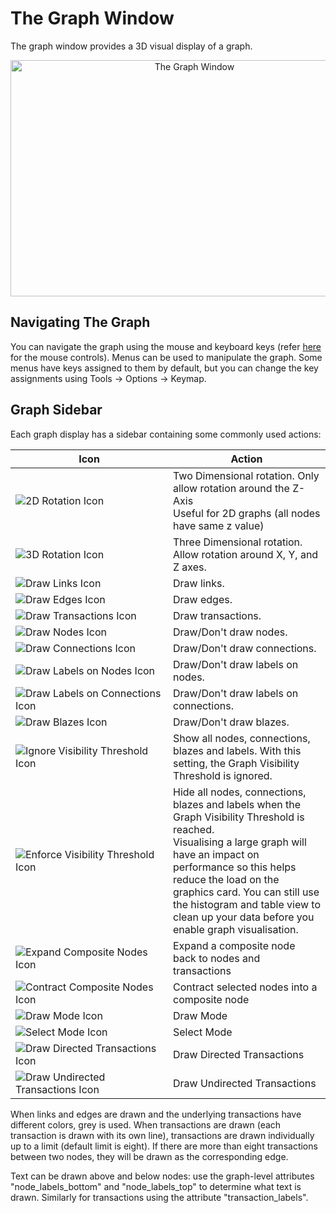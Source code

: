 # The Graph Window

The graph window provides a 3D visual display of a graph.

<div style="text-align: center">

<img src="../constellation/CoreFunctionality/src/au/gov/asd/tac/constellation/functionality/docs/resources/GraphView.png" width="573" height="378" alt="The Graph Window" />

</div>

## Navigating The Graph

You can navigate the graph using the mouse and keyboard keys (refer
[here](../constellation/CoreInteractiveGraph/src/au/gov/asd/tac/constellation/graph/interaction/docs/add-and-selection-modes.md)
for the mouse controls). Menus can be used to manipulate the graph. Some
menus have keys assigned to them by default, but you can change the key
assignments using Tools -> Options -> Keymap.

## Graph Sidebar

Each graph display has a sidebar containing some commonly used actions:

<table class="table table-striped">
<colgroup>
<col style="width: 50%" />
<col style="width: 50%" />
</colgroup>
<thead>
<tr class="header">
<th>Icon</th>
<th>Action</th>
</tr>
</thead>
<tbody>
<tr class="odd">
<td><img src="../constellation/CoreFunctionality/src/au/gov/asd/tac/constellation/functionality/docs/resources/2d.png" alt="2D Rotation Icon" /></td>
<td>Two Dimensional rotation. Only allow rotation around the Z-Axis<br />
Useful for 2D graphs (all nodes have same z value)</td>
</tr>
<tr class="even">
<td><img src="../constellation/CoreFunctionality/src/au/gov/asd/tac/constellation/functionality/docs/resources/3d.png" alt="3D Rotation Icon" /></td>
<td>Three Dimensional rotation. Allow rotation around X, Y, and Z axes.</td>
</tr>
<tr class="odd">
<td><img src="../constellation/CoreFunctionality/src/au/gov/asd/tac/constellation/functionality/docs/resources/links.png" alt="Draw Links Icon" /></td>
<td>Draw links.</td>
</tr>
<tr class="even">
<td><img src="../constellation/CoreFunctionality/src/au/gov/asd/tac/constellation/functionality/docs/resources/edges.png" alt="Draw Edges Icon" /></td>
<td>Draw edges.</td>
</tr>
<tr class="odd">
<td><img src="../constellation/CoreFunctionality/src/au/gov/asd/tac/constellation/functionality/docs/resources/transactions.png" alt="Draw Transactions Icon" /></td>
<td>Draw transactions.</td>
</tr>
<tr class="even">
<td><img src="../constellation/CoreFunctionality/src/au/gov/asd/tac/constellation/functionality/docs/resources/nodes.png" alt="Draw Nodes Icon" /></td>
<td>Draw/Don't draw nodes.</td>
</tr>
<tr class="odd">
<td><img src="../constellation/CoreFunctionality/src/au/gov/asd/tac/constellation/functionality/docs/resources/connections.png" alt="Draw Connections Icon" /></td>
<td>Draw/Don't draw connections.</td>
</tr>
<tr class="even">
<td><img src="../constellation/CoreFunctionality/src/au/gov/asd/tac/constellation/functionality/docs/resources/node_labels.png" alt="Draw Labels on Nodes Icon" /></td>
<td>Draw/Don't draw labels on nodes.</td>
</tr>
<tr class="odd">
<td><img src="../constellation/CoreFunctionality/src/au/gov/asd/tac/constellation/functionality/docs/resources/connection_labels.png" alt="Draw Labels on Connections Icon" /></td>
<td>Draw/Don't draw labels on connections.</td>
</tr>
<tr class="even">
<td><img src="../constellation/CoreFunctionality/src/au/gov/asd/tac/constellation/functionality/docs/resources/blazes.png" alt="Draw Blazes Icon" /></td>
<td>Draw/Don't draw blazes.</td>
</tr>
<tr class="odd">
<td><img src="../constellation/CoreFunctionality/src/au/gov/asd/tac/constellation/functionality/docs/resources/visible.png" alt="Ignore Visibility Threshold Icon" /></td>
<td>Show all nodes, connections, blazes and labels. With this setting, the Graph Visibility Threshold is ignored.</td>
</tr>
<tr class="even">
<td><img src="../constellation/CoreFunctionality/src/au/gov/asd/tac/constellation/functionality/docs/resources/hidden.png" alt="Enforce Visibility Threshold Icon" /></td>
<td>Hide all nodes, connections, blazes and labels when the Graph Visibility Threshold is reached.<br />
Visualising a large graph will have an impact on performance so this helps reduce the load on the graphics card. You can still use the histogram and table view to clean up your data before you enable graph visualisation.</td>
</tr>
<tr class="odd">
<td><img src="../constellation/CoreFunctionality/src/au/gov/asd/tac/constellation/functionality/docs/resources/expand.png" alt="Expand Composite Nodes Icon" /></td>
<td>Expand a composite node back to nodes and transactions</td>
</tr>
<tr class="even">
<td><img src="../constellation/CoreFunctionality/src/au/gov/asd/tac/constellation/functionality/docs/resources/contract.png" alt="Contract Composite Nodes Icon" /></td>
<td>Contract selected nodes into a composite node</td>
</tr>
<tr class="odd">
<td><img src="../constellation/CoreFunctionality/src/au/gov/asd/tac/constellation/functionality/docs/resources/draw_mode.png" alt="Draw Mode Icon" /></td>
<td>Draw Mode</td>
</tr>
<tr class="even">
<td><img src="../constellation/CoreFunctionality/src/au/gov/asd/tac/constellation/functionality/docs/resources/select_mode.png" alt="Select Mode Icon" /></td>
<td>Select Mode</td>
</tr>
<tr class="odd">
<td><img src="../constellation/CoreFunctionality/src/au/gov/asd/tac/constellation/functionality/docs/resources/directed.png" alt="Draw Directed Transactions Icon" /></td>
<td>Draw Directed Transactions</td>
</tr>
<tr class="even">
<td><img src="../constellation/CoreFunctionality/src/au/gov/asd/tac/constellation/functionality/docs/resources/undirected.png" alt="Draw Undirected Transactions Icon" /></td>
<td>Draw Undirected Transactions</td>
</tr>
</tbody>
</table>

When links and edges are drawn and the underlying transactions have
different colors, grey is used. When transactions are drawn (each
transaction is drawn with its own line), transactions are drawn
individually up to a limit (default limit is eight). If there are more
than eight transactions between two nodes, they will be drawn as the
corresponding edge.

Text can be drawn above and below nodes: use the graph-level attributes
"node_labels_bottom" and "node_labels_top" to determine what text is
drawn. Similarly for transactions using the attribute
"transaction_labels".
